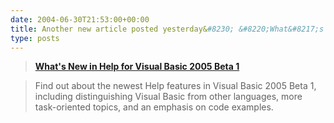 ```yaml
---
date: 2004-06-30T21:53:00+00:00
title: Another new article posted yesterday&#8230; &#8220;What&#8217;s New In Help for VB 2005&#8221;
type: posts
---
```

> <div>
>   <a id="rssVBasic_dgFeed__ctl5_hylTitle" style="FONT-WEIGHT: bold" href="http://msdn.microsoft.com/vbasic/whidbey/default.aspx?pull=/library/en-us/dnvs05/html/vbhelp2005.asp">What's New in Help for Visual Basic 2005 Beta 1</a>
> </div>
> 
> <!-- contents of the posting -->
> 
> 
				  
> <span id="rssVBasic_dgFeed__ctl5_lblItem">Find out about the newest Help features in Visual Basic 2005 Beta 1, including distinguishing Visual Basic from other languages, more task-oriented topics, and an emphasis on code examples.</span>
